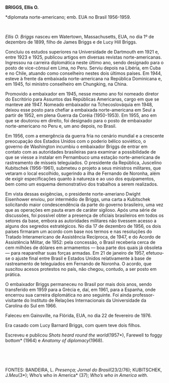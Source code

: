 **BRIGGS, Ellis O.**

\*diplomata norte-americano; emb. EUA no Brasil 1956-1959.

 

*Ellis O. Briggs* nasceu em Watertown, Massachusetts, EUA, no dia 1º de
dezembro de 1899, filho de James Briggs e de Lucy Hill Briggs.

Concluiu os estudos superiores na Universidade de Dartmouth em 1921 e,
entre 1923 e 1925, publicou artigos em diversas revistas
norte-americanas. Ingressou na carreira diplomática neste último ano,
sendo designado para o posto de vice-cônsul em Lima, no Peru. Serviu
depois na Libéria, em Cuba e no Chile, atuando como conselheiro nestes
dois últimos países. Em 1944, esteve à frente da embaixada
norte-americana na República Dominicana e, em 1945, foi ministro
conselheiro em Chungking, na China.

Promovido a embaixador em 1945, nesse mesmo ano foi nomeado diretor do
Escritório para Assuntos das Repúblicas Americanas, cargo em que se
manteve até 1947. Nomeado embaixador na Tchecoslováquia em 1948, deixou
esse posto para chefiar a embaixada norte-americana em Seul a partir de
1952, em plena Guerra da Coréia (1950-1953). Em 1955, ano em que se
doutorou em direito, foi designado para o posto de embaixador
norte-americano no Peru e, um ano depois, no Brasil.

Em 1956, com a emergência da guerra fria no cenário mundial e a
crescente preocupação dos Estados Unidos com o poderio bélico soviético,
o governo de Washington incumbiu o embaixador Briggs de entrar em
contato com as autoridades brasileiras para examinar a possibilidade de
que se viesse a instalar em Pernambuco uma estação norte-americana de
rastreamento de mísseis teleguiados. O presidente da República,
Juscelino Kubitschek (1956-1961), submeteu o projeto a seus ministros
militares, que vetaram o local escolhido, sugerindo a ilha de Fernando
de Noronha, além de exigir especificações quanto à natureza e ao uso dos
equipamentos, bem como um esquema demonstrativo dos trabalhos a serem
realizados.

Em vista dessas exigências, o presidente norte-ameriano Dwight
Eisenhower enviou, por intermédio de Briggs, uma carta a Kubitschek
solicitando maior condescendência da parte do governo brasileiro, uma
vez que as operações em pauta eram de caráter sigiloso. Após uma série
de discussões, foi possível obter a presença de oficiais brasileiros em
todos os setores da base, embora as autoridades militares não tivessem
acesso a alguns dos segredos estratégicos. No dia 17 de dezembro de
1956, os dois países firmaram um acordo com base nos termos e nas
resoluções do Tratado Interamericano de Assistência Recíproca, de 1947,
e do Acordo de Assistência Militar, de 1952: pela concessão, o Brasil
receberia cerca de cem milhões de dólares em armamentos — boa parte dos
quais já obsoleta — para reaparelhar suas forças armadas. Em 21 de
janeiro de 1957, efetuou-se o ajuste final entre Brasil e Estados Unidos
relativamente à base de rastreamento de teleguiados em Fernando de
Noronha. O acordo, que suscitou acesos protestos no país, não chegou,
contudo, a ser posto em prática.

O embaixador Briggs permaneceu no Brasil por mais dois anos, sendo
transferido em 1959 para a Grécia e, daí, em 1961, para a Espanha, onde
encerrou sua carreira diplomática no ano seguinte. Foi ainda
professor-visitante do Instituto de Relações Internacionais da
Universidade da Carolina do Sul em 1966.

Faleceu em Gainsville, na Flórida, EUA, no dia 22 de fevereiro de 1976.

Era casado com Lucy Barnard Briggs, com quem teve dois filhos.

Escreveu e publicou *Shots heard round the* *world*(1957*), Farewell to
foggy bottom* (1964) e *Anatomy of diplomacy*(1968).

 

 

FONTES: BANDEIRA, L. *Presença; Jornal do Brasil*(23/2/76); KUBITSCHEK,
J.*Meu*(3*); Who’s who in America* (37); *Who’s who in America with.*

 
